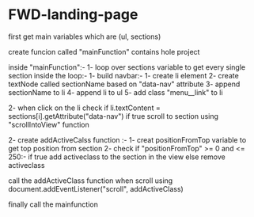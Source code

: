 # FWD-landing-page
first get main variables which are (ul, sections)

create funcion called "mainFunction" contains hole project 

inside "mainFunction":-
 1- loop over sections variable to get every single section
 inside the loop:-
   1- build navbar:-
     1- create li element
     2- create textNode called sectionName based on "data-nav" attribute
     3- append sectionName to li
     4- append li to ul
     5- add class "menu__link" to li
  
   2- when click on the li check if li.textContent = sections[i].getAttribute("data-nav")
  if true scroll to section using "scrollIntoView" function

 2- create addActiveCalss function :-
  1- creat positionFromTop variable to get top position from section
  2- check if "positionFromTop" >= 0 and <= 250:-
     if true add activeclass to the section in the view
     else remove activeclass
     
  call the addActiveClass function when scroll using document.addEventListener("scroll", addActiveClass)


finally call the mainfunction
